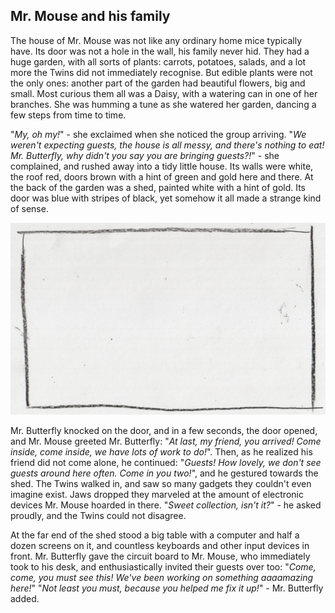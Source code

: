 ## Mr. Mouse and his family

The house of Mr. Mouse was not like any ordinary home mice typically have. Its
door was not a hole in the wall, his family never hid. They had a huge garden,
with all sorts of plants: carrots, potatoes, salads, and a lot more the Twins
did not immediately recognise. But edible plants were not the only ones: another
part of the garden had beautiful flowers, big and small. Most curious them all
was a Daisy, with a watering can in one of her branches. She was humming a tune
as she watered her garden, dancing a few steps from time to time.

"*My, oh my!*" - she exclaimed when she noticed the group arriving. "*We
weren't expecting guests, the house is all messy, and there's nothing to eat!
Mr. Butterfly, why didn't you say you are bringing guests?!*" - she complained,
and rushed away into a tidy little house. Its walls were white, the roof red,
doors brown with a hint of green and gold here and there. At the back of the
garden was a shed, painted white with a hint of gold. Its door was blue with
stripes of black, yet somehow it all made a strange kind of sense.

 <!-- TODO -->
 ![The Shed](../data/frame.png)

Mr. Butterfly knocked on the door, and in a few seconds, the door opened, and
Mr. Mouse greeted Mr. Butterfly: "*At last, my friend, you arrived! Come inside,
come inside, we have lots of work to do!*". Then, as he realized his friend did
not come alone, he continued: "*Guests! How lovely, we don't see guests around
here often. Come in you two!*", and he gestured towards the shed. The Twins
walked in, and saw so many gadgets they couldn't even imagine exist. Jaws
dropped they marveled at the amount of electronic devices Mr. Mouse hoarded in
there. "*Sweet collection, isn't it?*" - he asked proudly, and the Twins could
not disagree.

At the far end of the shed stood a big table with a computer and half a dozen
screens on it, and countless keyboards and other input devices in front. Mr.
Butterfly gave the circuit board to Mr. Mouse, who immediately took to his desk,
and enthusiastically invited their guests over too: "*Come, come, you must see
this! We've been working on something aaaamazing here!*" "*Not least you must,
because you helped me fix it up!*" - Mr. Butterfly added.
